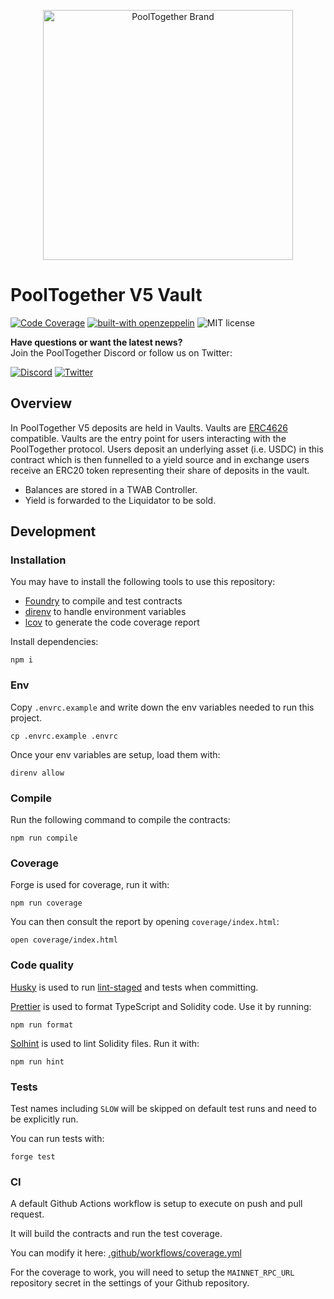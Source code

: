 <p align="center">
  <a href="https://github.com/pooltogether/pooltogether--brand-assets">
    <img src="https://github.com/pooltogether/pooltogether--brand-assets/blob/977e03604c49c63314450b5d432fe57d34747c66/logo/pooltogether-logo--purple-gradient.png?raw=true" alt="PoolTogether Brand" style="max-width:100%;" width="400">
  </a>
</p>

# PoolTogether V5 Vault

[![Code Coverage](https://github.com/pooltogether/v5-vault/actions/workflows/coverage.yml/badge.svg)](https://github.com/pooltogether/v5-vault/actions/workflows/coverage.yml)
[![built-with openzeppelin](https://img.shields.io/badge/built%20with-OpenZeppelin-3677FF)](https://docs.openzeppelin.com/)
![MIT license](https://img.shields.io/badge/license-MIT-blue)

<strong>Have questions or want the latest news?</strong>
<br/>Join the PoolTogether Discord or follow us on Twitter:

[![Discord](https://badgen.net/badge/icon/discord?icon=discord&label)](https://pooltogether.com/discord)
[![Twitter](https://badgen.net/badge/icon/twitter?icon=twitter&label)](https://twitter.com/PoolTogether_)

## Overview

In PoolTogether V5 deposits are held in Vaults. Vaults are [ERC4626](https://eips.ethereum.org/EIPS/eip-4626) compatible. Vaults are the entry point for users interacting with the PoolTogether protocol. Users deposit an underlying asset (i.e. USDC) in this contract which is then funnelled to a yield source and in exchange users receive an ERC20 token representing their share of deposits in the vault.

- Balances are stored in a TWAB Controller.
- Yield is forwarded to the Liquidator to be sold.

## Development

### Installation

You may have to install the following tools to use this repository:

- [Foundry](https://github.com/foundry-rs/foundry) to compile and test contracts
- [direnv](https://direnv.net/) to handle environment variables
- [lcov](https://github.com/linux-test-project/lcov) to generate the code coverage report

Install dependencies:

```
npm i
```

### Env

Copy `.envrc.example` and write down the env variables needed to run this project.

```
cp .envrc.example .envrc
```

Once your env variables are setup, load them with:

```
direnv allow
```

### Compile

Run the following command to compile the contracts:

```
npm run compile
```

### Coverage

Forge is used for coverage, run it with:

```
npm run coverage
```

You can then consult the report by opening `coverage/index.html`:

```
open coverage/index.html
```

### Code quality

[Husky](https://typicode.github.io/husky/#/) is used to run [lint-staged](https://github.com/okonet/lint-staged) and tests when committing.

[Prettier](https://prettier.io) is used to format TypeScript and Solidity code. Use it by running:

```
npm run format
```

[Solhint](https://protofire.github.io/solhint/) is used to lint Solidity files. Run it with:

```
npm run hint
```

### Tests

Test names including `SLOW` will be skipped on default test runs and need to be explicitly run.

You can run tests with:

```
forge test
```

### CI

A default Github Actions workflow is setup to execute on push and pull request.

It will build the contracts and run the test coverage.

You can modify it here: [.github/workflows/coverage.yml](.github/workflows/coverage.yml)

For the coverage to work, you will need to setup the `MAINNET_RPC_URL` repository secret in the settings of your Github repository.
